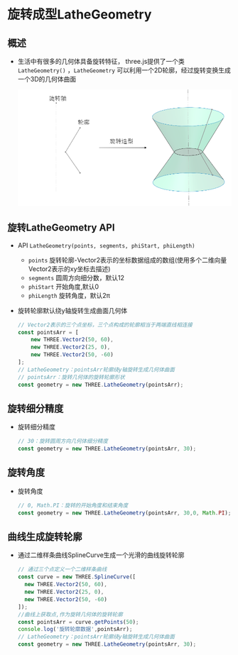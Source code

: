 # 旋转成型LatheGeometry

## 概述

+ 生活中有很多的几何体具备旋转特征， three.js提供了一个类 `LatheGeometry()` ，`LatheGeometry` 可以利用一个2D轮廓，经过旋转变换生成一个3D的几何体曲面

  ![旋转几何体](images/旋转几何体.png)

## 旋转LatheGeometry API

+ API `LatheGeometry(points, segments, phiStart, phiLength)`

  + `points` 旋转轮廓-Vector2表示的坐标数据组成的数组(使用多个二维向量Vector2表示的xy坐标去描述)
  + `segments` 圆周方向细分数，默认12
  + `phiStart` 开始角度,默认0
  + `phiLength` 旋转角度，默认2π

+ 旋转轮廓默认绕y轴旋转生成曲面几何体

  ```js
  // Vector2表示的三个点坐标，三个点构成的轮廓相当于两端直线相连接
  const pointsArr = [
      new THREE.Vector2(50, 60),
      new THREE.Vector2(25, 0),
      new THREE.Vector2(50, -60)
  ];
  // LatheGeometry：pointsArr轮廓绕y轴旋转生成几何体曲面
  // pointsArr：旋转几何体的旋转轮廓形状
  const geometry = new THREE.LatheGeometry(pointsArr);
  ```

## 旋转细分精度

+ 旋转细分精度

  ```js
  // 30：旋转圆周方向几何体细分精度
  const geometry = new THREE.LatheGeometry(pointsArr, 30);
  ```

## 旋转角度

+ 旋转角度

  ```js
  // 0, Math.PI：旋转的开始角度和结束角度
  const geometry = new THREE.LatheGeometry(pointsArr, 30,0, Math.PI);
  ```

## 曲线生成旋转轮廓

+ 通过二维样条曲线SplineCurve生成一个光滑的曲线旋转轮廓

  ```js
  // 通过三个点定义一个二维样条曲线
  const curve = new THREE.SplineCurve([
    new THREE.Vector2(50, 60),
    new THREE.Vector2(25, 0),
    new THREE.Vector2(50, -60)
  ]);
  //曲线上获取点,作为旋转几何体的旋转轮廓
  const pointsArr = curve.getPoints(50);
  console.log('旋转轮廓数据',pointsArr);
  // LatheGeometry：pointsArr轮廓绕y轴旋转生成几何体曲面
  const geometry = new THREE.LatheGeometry(pointsArr, 30);
  ```
